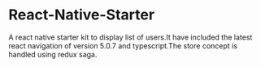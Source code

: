 # React-Native-Starter
A react native starter kit to display list of users.It have included the latest react navigation of version 5.0.7 and typescript.The store concept is handled using redux saga. 
